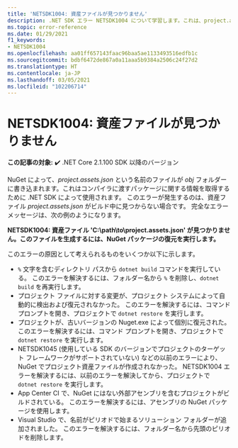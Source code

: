 ```yaml
---
title: 'NETSDK1004: 資産ファイルが見つかりません'
description: .NET SDK エラー NETSDK1004 について学習します。これは、project.assets.json ファイルが見つからない場合に発生します。
ms.topic: error-reference
ms.date: 01/29/2021
f1_keywords:
- NETSDK1004
ms.openlocfilehash: aa01ff657143faac96baa5ae1133493516edfb1c
ms.sourcegitcommit: bdbf6472de867a0a11aaa5b9384a2506c24f27d2
ms.translationtype: HT
ms.contentlocale: ja-JP
ms.lasthandoff: 03/05/2021
ms.locfileid: "102206714"
---
```

# <a name="netsdk1004-assets-file-not-found"></a>NETSDK1004: 資産ファイルが見つかりません

**この記事の対象:** ✔️ .NET Core 2.1.100 SDK 以降のバージョン

NuGet によって、*project.assets.json* という名前のファイルが *obj* フォルダーに書き込まれます。これはコンパイラに渡すパッケージに関する情報を取得するために .NET SDK によって使用されます。 このエラーが発生するのは、資産ファイル *project.assets.json* がビルド中に見つからない場合です。 完全なエラー メッセージは、次の例のようになります。

**NETSDK1004: 資産ファイル 'C:\path\to\project.assets.json' が見つかりません。このファイルを生成するには、NuGet パッケージの復元を実行します。**

このエラーの原因として考えられるものをいくつか以下に示します。

* `%` 文字を含むディレクトリ パスから `dotnet build` コマンドを実行している。 このエラーを解決するには、フォルダー名から `%` を削除し、`dotnet build` を再実行します。
* プロジェクト ファイルに対する変更が、プロジェクト システムによって自動的に検出および復元されなかった。 このエラーを解決するには、コマンド プロンプトを開き、プロジェクトで `dotnet restore` を実行します。
* プロジェクトが、古いバージョンの Nuget.exe によって個別に復元された。 このエラーを解決するには、コマンド プロンプトを開き、プロジェクトで `dotnet restore` を実行します。
* NETSDK1045 (使用している SDK のバージョンでプロジェクトのターゲット フレームワークがサポートされていない) などの以前のエラーにより、NuGet でプロジェクト資産ファイルが作成されなかった。 NETSDK1004 エラーを解決するには、以前のエラーを解決してから、プロジェクトで `dotnet restore` を実行します。
* App Center CI で、NuGet にはない外部アセンブリを含むプロジェクトがビルドされている。 このエラーを解決するには、アセンブリの NuGet パッケージを使用します。
* Visual Studio で、名前がピリオドで始まるソリューション フォルダーが追加されました。 このエラーを解決するには、フォルダー名から先頭のピリオドを削除します。
